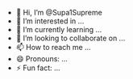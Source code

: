 - 👋 Hi, I’m @Supa1Supreme
- 👀 I’m interested in ...
- 🌱 I’m currently learning ...
- 💞️ I’m looking to collaborate on ...
- 📫 How to reach me ...
- 😄 Pronouns: ...
- ⚡ Fun fact: ...

<!---
Supa1Supreme/Supa1Supreme is a ✨ special ✨ repository because its `README.md` (this file) appears on your GitHub profile.
You can click the Preview link to take a look at your changes.
--->
